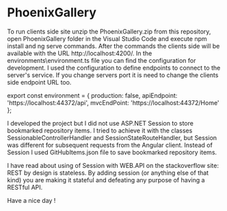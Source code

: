 # PhoenixGallery

To run clients side site unzip the PhoenixGallery.zip from this repository, open PhoenixGallery folder in the Visual Studio Code and execute npm install and ng serve commands.
After the commands the clients side will be available with the URL http://localhost:4200/.
In the environments\environment.ts file you can find the configuration for development.
I used the configuration to define endpoints to connect to the server's service.
If you change servers port it is need to change the clients side endpoint URL too. 

export const environment = {
  production: false,
  apiEndpoint: 'https://localhost:44372/api',
  mvcEndPoint: 'https://localhost:44372/Home'
}; 

I developed the project but I did not use ASP.NET Session to store bookmarked repository items. I tried to achieve it with the classes 
SessionableControllerHandler and SessionStateRouteHandler, but Session was different for subsequent requests from the Angular client.
Instead of Session I used GitHubItems.json file to save bookmarked repository items.
  
I have read about using of Session with WEB.API on the stackoverflow site:
REST by design is stateless. By adding session (or anything else of that kind) you are making it stateful and defeating any purpose of having a RESTful API.

Have a nice day !
